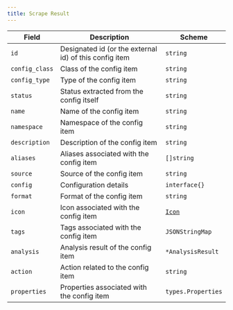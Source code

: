 ```yaml
---
title: Scrape Result
---
```


| Field          | Description                                            | Scheme             |
| -------------- | ------------------------------------------------------ | ------------------ |
| `id`           | Designated id (or the external id) of this config item | `string`           |
| `config_class` | Class of the config item                               | `string`           |
| `config_type`  | Type of the config item                                | `string`           |
| `status`       | Status extracted from the config itself                | `string`           |
| `name`         | Name of the config item                                | `string`           |
| `namespace`    | Namespace of the config item                           | `string`           |
| `description`  | Description of the config item                         | `string`           |
| `aliases`      | Aliases associated with the config item                | `[]string`         |
| `source`       | Source of the config item                              | `string`           |
| `config`       | Configuration details                                  | `interface{}`      |
| `format`       | Format of the config item                              | `string`           |
| `icon`         | Icon associated with the config item                   | [`Icon`](/reference/types#icon)           |
| `tags`         | Tags associated with the config item                   | `JSONStringMap`    |
| `analysis`     | Analysis result of the config item                     | `*AnalysisResult`  |
| `action`       | Action related to the config item                      | `string`           |
| `properties`   | Properties associated with the config item             | `types.Properties` |
